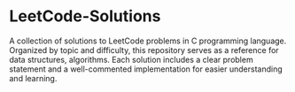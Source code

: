 # LeetCode-Solutions
A collection of solutions to LeetCode problems in C programming language.  Organized by topic and difficulty, this repository serves as a reference for data structures,  algorithms. Each solution includes a clear problem statement  and a well-commented implementation for easier understanding and learning.
